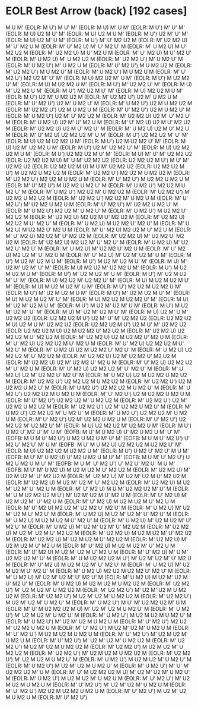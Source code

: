 # EOLR Best Arrow (back) [192 cases]

M U M'    (EOLR: M U')
M U' M'    (EOLR: M U)
M' U M'    (EOLR: M U')
M' U' M'    (EOLR: M U)
U2 M U' M'    (EOLR: M U)
U2 M U M'    (EOLR: M U')
U2 M' U' M'    (EOLR: M U)
U2 M' U M'    (EOLR: M U')
M' U' M2 U2 M    (EOLR: M' U2 M2 U)
M' U' M2 U M    (EOLR: M' U' M2 U)
M' U' M2 U' M    (EOLR: M' U M2 U)
M U' M2 U2 M    (EOLR: M' U2 M2 U)
M U' M2 U M    (EOLR: M' U' M2 U)
M U' M2 U' M    (EOLR: M' U M2 U)
M' U M2 U2 M    (EOLR: M' U2 M2 U')
M' U M2 U' M    (EOLR: M' U M2 U')
M' U M2 U M    (EOLR: M' U' M2 U')
M U M2 U2 M    (EOLR: M' U2 M2 U')
M U M2 U' M    (EOLR: M' U M2 U')
M U M2 U M    (EOLR: M' U' M2 U')
M2 U2 M' U' M'    (EOLR: M U)
M2 U2 M' U M'    (EOLR: M U')
M U2 M2 U' M'    (EOLR: M U)
M U2 M2 U M'    (EOLR: M U')
M' U2 M2 U' M'    (EOLR: M U)
M' U2 M2 U M'    (EOLR: M U')
M2 U2 M U' M'    (EOLR: M U)
M2 U2 M U M'    (EOLR: M U')
U2 M' U M2 U2 M    (EOLR: M' U2 M2 U')
U2 M' U M2 U M    (EOLR: M' U' M2 U')
U2 M' U M2 U' M    (EOLR: M' U M2 U')
U2 M U M2 U2 M    (EOLR: M' U2 M2 U')
U2 M U M2 U M    (EOLR: M' U' M2 U')
U2 M U M2 U' M    (EOLR: M' U M2 U')
U2 M' U' M2 U2 M    (EOLR: M' U2 M2 U)
U2 M' U' M2 U' M    (EOLR: M' U M2 U)
U2 M' U' M2 U M    (EOLR: M' U' M2 U)
U2 M U' M2 U2 M    (EOLR: M' U2 M2 U)
U2 M U' M2 U' M    (EOLR: M' U M2 U)
U2 M U' M2 U M    (EOLR: M' U' M2 U)
U2 M2 U2 M' U M'    (EOLR: M U')
U2 M2 U2 M' U' M'    (EOLR: M U)
U2 M U2 M2 U M'    (EOLR: M U')
U2 M U2 M2 U' M'    (EOLR: M U)
U2 M' U2 M2 U M'    (EOLR: M U')
U2 M' U2 M2 U' M'    (EOLR: M U)
U2 M2 U2 M U M'    (EOLR: M U')
U2 M2 U2 M U' M'    (EOLR: M U)
M' U' M' U2 M2 U2    (EOLR: U2 M2 U2 M U)
M' U M' U2 M2 U2    (EOLR: U2 M2 U2 M U')
M U' M' U2 M2 U2    (EOLR: U2 M2 U2 M U)
M U M' U2 M2 U2    (EOLR: U2 M2 U2 M U')
M U2 M2 U M2 U2 M    (EOLR: M' U2 M2 U')
M2 U2 M U M2 U2 M    (EOLR: M' U2 M2 U')
M2 U2 M U M2 U M    (EOLR: M' U' M2 U')
M U2 M2 U M2 U M    (EOLR: M' U' M2 U')
M U2 M2 U M2 U' M    (EOLR: M' U M2 U')
M2 U2 M U M2 U' M    (EOLR: M' U M2 U')
M2 U2 M' U M2 U2 M    (EOLR: M' U2 M2 U')
M' U2 M2 U M2 U2 M    (EOLR: M' U2 M2 U')
M2 U2 M' U M2 U M    (EOLR: M' U' M2 U')
M' U2 M2 U M2 U M    (EOLR: M' U' M2 U')
M' U2 M2 U M2 U' M    (EOLR: M' U M2 U')
M2 U2 M' U M2 U' M    (EOLR: M' U M2 U')
M U2 M2 U' M2 U2 M    (EOLR: M' U2 M2 U)
M2 U2 M U' M2 U2 M    (EOLR: M' U2 M2 U)
M2 U2 M U' M2 U' M    (EOLR: M' U M2 U)
M U2 M2 U' M2 U' M    (EOLR: M' U M2 U)
M U2 M2 U' M2 U M    (EOLR: M' U' M2 U)
M2 U2 M U' M2 U M    (EOLR: M' U' M2 U)
M2 U2 M' U' M2 U2 M    (EOLR: M' U2 M2 U)
M' U2 M2 U' M2 U2 M    (EOLR: M' U2 M2 U)
M2 U2 M' U' M2 U' M    (EOLR: M' U M2 U)
M' U2 M2 U' M2 U' M    (EOLR: M' U M2 U)
M' U2 M2 U' M2 U M    (EOLR: M' U' M2 U)
M2 U2 M' U' M2 U M    (EOLR: M' U' M2 U)
M' U2 M' U2 M' U M'    (EOLR: M U')
M U2 M' U2 M U M'    (EOLR: M U')
M U2 M' U2 M U' M'    (EOLR: M U)
M' U2 M' U2 M' U' M'    (EOLR: M U)
M2 U2 M' U2 M2 U M'    (EOLR: M U')
M U2 M U2 M U M'    (EOLR: M U')
M' U2 M U2 M' U M'    (EOLR: M U')
M' U2 M U2 M' U' M'    (EOLR: M U)
M2 U2 M' U2 M2 U' M'    (EOLR: M U)
M U2 M U2 M U' M'    (EOLR: M U)
M U2 M U2 M' U M'    (EOLR: M U')
M2 U2 M U2 M2 U M'    (EOLR: M U')
M' U2 M U2 M U M'    (EOLR: M U')
M' U2 M U2 M U' M'    (EOLR: M U)
M U2 M U2 M' U' M'    (EOLR: M U)
M2 U2 M U2 M2 U' M'    (EOLR: M U)
M' U2 M' U2 M U M'    (EOLR: M U')
M U2 M' U2 M' U M'    (EOLR: M U')
M U2 M' U2 M' U' M'    (EOLR: M U)
M' U2 M' U2 M U' M'    (EOLR: M U)
U2 M' U M' U2 M2 U2    (EOLR: U2 M2 U2 M U')
U2 M' U' M' U2 M2 U2    (EOLR: U2 M2 U2 M U)
U2 M U M' U2 M2 U2    (EOLR: U2 M2 U2 M U')
U2 M U' M' U2 M2 U2    (EOLR: U2 M2 U2 M U)
U2 M U2 M2 U' M2 U2 M    (EOLR: M' U2 M2 U)
U2 M2 U2 M U' M2 U2 M    (EOLR: M' U2 M2 U)
U2 M U2 M2 U' M2 U M    (EOLR: M' U' M2 U)
U2 M2 U2 M U' M2 U M    (EOLR: M' U' M2 U)
U2 M2 U2 M U' M2 U' M    (EOLR: M' U M2 U)
U2 M U2 M2 U' M2 U' M    (EOLR: M' U M2 U)
U2 M2 U2 M' U' M2 U2 M    (EOLR: M' U2 M2 U)
U2 M' U2 M2 U' M2 U2 M    (EOLR: M' U2 M2 U)
U2 M' U2 M2 U' M2 U M    (EOLR: M' U' M2 U)
U2 M2 U2 M' U' M2 U M    (EOLR: M' U' M2 U)
U2 M2 U2 M' U' M2 U' M    (EOLR: M' U M2 U)
U2 M' U2 M2 U' M2 U' M    (EOLR: M' U M2 U)
U2 M U2 M2 U M2 U2 M    (EOLR: M' U2 M2 U')
U2 M2 U2 M U M2 U2 M    (EOLR: M' U2 M2 U')
U2 M U2 M2 U M2 U' M    (EOLR: M' U M2 U')
U2 M2 U2 M U M2 U' M    (EOLR: M' U M2 U')
U2 M2 U2 M U M2 U M    (EOLR: M' U' M2 U')
U2 M U2 M2 U M2 U M    (EOLR: M' U' M2 U')
U2 M2 U2 M' U M2 U2 M    (EOLR: M' U2 M2 U')
U2 M' U2 M2 U M2 U2 M    (EOLR: M' U2 M2 U')
U2 M' U2 M2 U M2 U' M    (EOLR: M' U M2 U')
U2 M2 U2 M' U M2 U' M    (EOLR: M' U M2 U')
U2 M2 U2 M' U M2 U M    (EOLR: M' U' M2 U')
U2 M' U2 M2 U M2 U M    (EOLR: M' U' M2 U')
U2 M2 U2 M' U2 M2 U' M'    (EOLR: M U)
U2 M2 U2 M' U2 M2 U M'    (EOLR: M U')
U M2 U' M2 U' M' U M'    (EOFB: M U' M U M2 U)
U' M2 U M2 U M' U' M'    (EOFB: M U M U' M2 U')
U M2 U M2 U M' U' M'    (EOFB: M U M U' M2 U')
U' M2 U' M2 U' M' U M'    (EOFB: M U' M U M2 U)
U2 M2 U2 M U2 M2 U' M'    (EOLR: M U)
U2 M2 U2 M U2 M2 U M'    (EOLR: M U')
U M2 U' M2 U' M U M'    (EOFB: M U' M' U M2 U)
U' M2 U M2 U M U' M'    (EOFB: M U M' U' M2 U')
U M2 U M2 U M U' M'    (EOFB: M U M' U' M2 U')
U' M2 U' M2 U' M U M'    (EOFB: M U' M' U M2 U)
M U2 M U2 M U' M2 U2 M    (EOLR: M' U2 M2 U)
M' U2 M U2 M' U' M2 U2 M    (EOLR: M' U2 M2 U)
M' U2 M' U2 M U' M2 U2 M    (EOLR: M' U2 M2 U)
M U2 M' U2 M' U' M2 U2 M    (EOLR: M' U2 M2 U)
M U2 M' U2 M' U' M2 U M    (EOLR: M' U' M2 U)
M U M' U2 M2 U2 M' U' M    (EOLR: M' U M U2 M2 U2 M U')
M' U2 M' U2 M U' M2 U M    (EOLR: M' U' M2 U)
M' U2 M U2 M' U' M2 U M    (EOLR: M' U' M2 U)
M U2 M U2 M U' M2 U M    (EOLR: M' U' M2 U)
M2 U2 M' U2 M2 U' M2 U' M    (EOLR: M' U M2 U)
M' U2 M' U2 M U' M2 U' M    (EOLR: M' U M2 U)
M U2 M' U2 M' U' M2 U' M    (EOLR: M' U M2 U)
M U2 M U2 M U' M2 U' M    (EOLR: M' U M2 U)
M' U2 M U2 M' U' M2 U' M    (EOLR: M' U M2 U)
M' U2 M' U2 M' U' M2 U2 M    (EOLR: M' U2 M2 U)
M U2 M' U2 M U' M2 U2 M    (EOLR: M' U2 M2 U)
M U2 M U2 M' U' M2 U2 M    (EOLR: M' U2 M2 U)
M' U2 M U2 M U' M2 U2 M    (EOLR: M' U2 M2 U)
M' U2 M U2 M U' M2 U M    (EOLR: M' U' M2 U)
M U2 M U2 M' U' M2 U M    (EOLR: M' U' M2 U)
M U2 M' U2 M U' M2 U M    (EOLR: M' U' M2 U)
M' U M' U2 M2 U2 M' U' M    (EOLR: M' U M U2 M2 U2 M U')
M' U2 M' U2 M' U' M2 U M    (EOLR: M' U' M2 U)
M U2 M U2 M' U' M2 U' M    (EOLR: M' U M2 U)
M' U2 M U2 M U' M2 U' M    (EOLR: M' U M2 U)
M2 U2 M U2 M2 U' M2 U' M    (EOLR: M' U M2 U)
M' U2 M' U2 M' U' M2 U' M    (EOLR: M' U M2 U)
M U2 M' U2 M U' M2 U' M    (EOLR: M' U M2 U)
M U2 M U2 M U M2 U2 M    (EOLR: M' U2 M2 U')
M' U2 M U2 M' U M2 U2 M    (EOLR: M' U2 M2 U')
M' U2 M' U2 M U M2 U2 M    (EOLR: M' U2 M2 U')
M U2 M' U2 M' U M2 U2 M    (EOLR: M' U2 M2 U')
M U2 M' U2 M' U M2 U' M    (EOLR: M' U M2 U')
M U' M' U2 M2 U2 M' U M    (EOLR: M' U' M U2 M2 U2 M U)
M' U2 M' U2 M U M2 U' M    (EOLR: M' U M2 U')
M' U2 M U2 M' U M2 U' M    (EOLR: M' U M2 U')
M U2 M U2 M U M2 U' M    (EOLR: M' U M2 U')
M' U2 M' U2 M U M2 U M    (EOLR: M' U' M2 U')
M2 U2 M' U2 M2 U M2 U M    (EOLR: M' U' M2 U')
M U2 M' U2 M' U M2 U M    (EOLR: M' U' M2 U')
M U2 M U2 M U M2 U M    (EOLR: M' U' M2 U')
M' U2 M U2 M' U M2 U M    (EOLR: M' U' M2 U')
M' U2 M' U2 M' U M2 U2 M    (EOLR: M' U2 M2 U')
M U2 M' U2 M U M2 U2 M    (EOLR: M' U2 M2 U')
M U2 M U2 M' U M2 U2 M    (EOLR: M' U2 M2 U')
M' U2 M U2 M U M2 U2 M    (EOLR: M' U2 M2 U')
M' U2 M U2 M U M2 U' M    (EOLR: M' U M2 U')
M U2 M U2 M' U M2 U' M    (EOLR: M' U M2 U')
M U2 M' U2 M U M2 U' M    (EOLR: M' U M2 U')
M' U' M' U2 M2 U2 M' U M    (EOLR: M' U' M U2 M2 U2 M U)
M' U2 M' U2 M' U M2 U' M    (EOLR: M' U M2 U')
M U2 M U2 M' U M2 U M    (EOLR: M' U' M2 U')
M' U2 M U2 M U M2 U M    (EOLR: M' U' M2 U')
M' U2 M' U2 M' U M2 U M    (EOLR: M' U' M2 U')
M2 U2 M U2 M2 U M2 U M    (EOLR: M' U' M2 U')
M U2 M' U2 M U M2 U M    (EOLR: M' U' M2 U')
